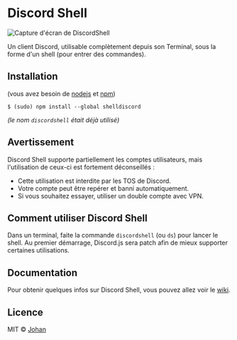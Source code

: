# Discord Shell

![Capture d'écran de DiscordShell](https://us-east-1.tixte.net/uploads/images.johanstickman.com/DiscordShell-start.png)

Un client Discord, utilisable complètement depuis son Terminal, sous la forme d'un shell (pour entrer des commandes).


## Installation

(vous avez besoin de [nodejs](https://nodejs.org) et [npm](https://npmjs.com/))
```
$ (sudo) npm install --global shelldiscord
```
*(le nom `discordshell` était déjà utilisé)*


## Avertissement

Discord Shell supporte partiellement les comptes utilisateurs, mais l'utilisation de ceux-ci est fortement déconseillés :

* Cette utilisation est interdite par les TOS de Discord.
* Votre compte peut être repérer et banni automatiquement.
* Si vous souhaitez essayer, utiliser un double compte avec VPN.


## Comment utiliser Discord Shell

Dans un terminal, faite la commande `discordshell` (ou `ds`) pour lancer le shell. Au premier démarrage, Discord.js sera patch afin de mieux supporter certaines utilisations.


## Documentation

Pour obtenir quelques infos sur Discord Shell, vous pouvez allez voir le [wiki](https://github.com/johan-perso/discord-shell/wiki).


## Licence

MIT © [Johan](https://johanstick.me)
